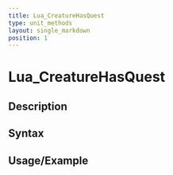 ```yaml
---
title: Lua_CreatureHasQuest
type: unit_methods
layout: single_markdown
position: 1
---
```


# Lua_CreatureHasQuest

## Description

## Syntax

## Usage/Example


